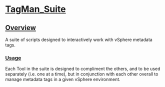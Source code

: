 # <ins>TagMan_Suite</ins>
  
## <ins>Overview</ins>
A suite of scripts designed to interactively work with vSphere metadata tags.

### <ins>Usage</ins>
Each Tool in the suite is designed to compliment the others, and to be used separately (i.e. one at a time), but in conjunction with each other overall to manage metadata tags in a given vSphere environment.